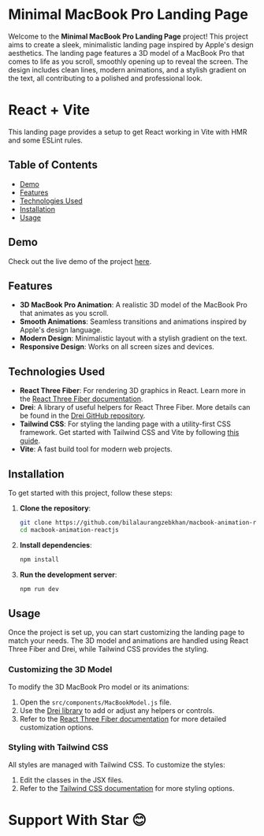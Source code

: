 # Minimal MacBook Pro Landing Page

Welcome to the **Minimal MacBook Pro Landing Page** project! This project aims to create a sleek, minimalistic landing page inspired by Apple's design aesthetics. The landing page features a 3D model of a MacBook Pro that comes to life as you scroll, smoothly opening up to reveal the screen. The design includes clean lines, modern animations, and a stylish gradient on the text, all contributing to a polished and professional look.

# React + Vite
This landing page provides a setup to get React working in Vite with HMR and some ESLint rules.

## Table of Contents

- [Demo](#demo)
- [Features](#features)
- [Technologies Used](#technologies-used)
- [Installation](#installation)
- [Usage](#usage)

## Demo

Check out the live demo of the project [here](https://minimal-macbook-pro-landing-page.netlify.app/).

## Features

- **3D MacBook Pro Animation**: A realistic 3D model of the MacBook Pro that animates as you scroll.
- **Smooth Animations**: Seamless transitions and animations inspired by Apple's design language.
- **Modern Design**: Minimalistic layout with a stylish gradient on the text.
- **Responsive Design**: Works on all screen sizes and devices.

## Technologies Used

- **React Three Fiber**: For rendering 3D graphics in React. Learn more in the [React Three Fiber documentation](https://r3f.docs.pmnd.rs/getting-started/introduction).
- **Drei**: A library of useful helpers for React Three Fiber. More details can be found in the [Drei GitHub repository](https://github.com/pmndrs/drei).
- **Tailwind CSS**: For styling the landing page with a utility-first CSS framework. Get started with Tailwind CSS and Vite by following [this guide](https://tailwindcss.com/docs/guides/vite).
- **Vite**: A fast build tool for modern web projects.

## Installation

To get started with this project, follow these steps:

1. **Clone the repository**:

   ```bash
   git clone https://github.com/bilalaurangzebkhan/macbook-animation-reactjs.git
   cd macbook-animation-reactjs

2. **Install dependencies**:

   ```bash
   npm install

3. **Run the development server**:

   ```bash
   npm run dev

## Usage

Once the project is set up, you can start customizing the landing page to match your needs. The 3D model and animations are handled using React Three Fiber and Drei, while Tailwind CSS provides the styling.

### Customizing the 3D Model

To modify the 3D MacBook Pro model or its animations:

1. Open the `src/components/MacBookModel.js` file.
2. Use the [Drei library](https://github.com/pmndrs/drei) to add or adjust any helpers or controls.
3. Refer to the [React Three Fiber documentation](https://r3f.docs.pmnd.rs/getting-started/introduction) for more detailed customization options.

### Styling with Tailwind CSS

All styles are managed with Tailwind CSS. To customize the styles:

1. Edit the classes in the JSX files.
2. Refer to the [Tailwind CSS documentation](https://tailwindcss.com/docs) for more styling options.

   

# Support With Star 😊

